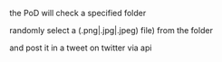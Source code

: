 the PoD will check a specified folder

randomly select a (.png|.jpg|.jpeg) file) from the folder

and post it in a tweet on twitter via api